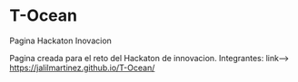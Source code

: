 # T-Ocean
Pagina Hackaton Inovacion

Pagina creada para el reto del Hackaton de innovacion.
Integrantes:
link--> https://jalilmartinez.github.io/T-Ocean/
